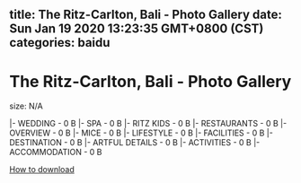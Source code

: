 
title: The Ritz-Carlton, Bali - Photo Gallery
date: Sun Jan 19 2020 13:23:35 GMT+0800 (CST)    
categories: baidu
---

# The Ritz-Carlton, Bali - Photo Gallery
size: N/A
 
 
|- WEDDING - 0 B
|- SPA - 0 B
|- RITZ KIDS - 0 B
|- RESTAURANTS - 0 B
|- OVERVIEW - 0 B
|- MICE - 0 B
|- LIFESTYLE - 0 B
|- FACILITIES - 0 B
|- DESTINATION - 0 B
|- ARTFUL DETAILS - 0 B
|- ACTIVITIES - 0 B
|- ACCOMMODATION - 0 B

[How to download](https://bpcam.bemobtrk.com/go/2ceec3aa-1ca2-46d6-b9ff-aaa5c184517c?jno=593)